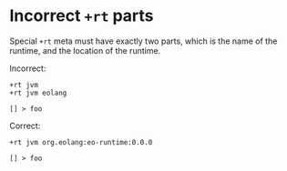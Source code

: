 # Incorrect `+rt` parts

Special `+rt` meta must have exactly two parts, which is the name of the
runtime, and the location of the runtime.

Incorrect:

```eo
+rt jvm
+rt jvm eolang

[] > foo
```

Correct:

```eo
+rt jvm org.eolang:eo-runtime:0.0.0

[] > foo
```

